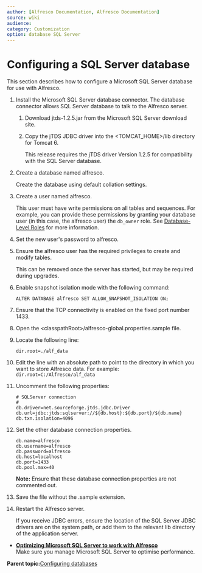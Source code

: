 ```yaml
---
author: [Alfresco Documentation, Alfresco Documentation]
source: wiki
audience: 
category: Customization
option: database SQL Server
---
```


# Configuring a SQL Server database

This section describes how to configure a Microsoft SQL Server database for use with Alfresco.

1.  Install the Microsoft SQL Server database connector. The database connector allows SQL Server database to talk to the Alfresco server.

    1.  Download jtds-1.2.5.jar from the Microsoft SQL Server download site.

    2.  Copy the jTDS JDBC driver into the <TOMCAT\_HOME\>/lib directory for Tomcat 6.

        This release requires the jTDS driver Version 1.2.5 for compatibility with the SQL Server database.

2.  Create a database named alfresco.

    Create the database using default collation settings.

3.  Create a user named alfresco.

    This user must have write permissions on all tables and sequences. For example, you can provide these permissions by granting your database user \(in this case, the alfresco user\) the `db_owner` role. See [Database-Level Roles](http://msdn.microsoft.com/en-us/library/ms189121.aspx) for more information.

4.  Set the new user's password to alfresco.

5.  Ensure the alfresco user has the required privileges to create and modify tables.

    This can be removed once the server has started, but may be required during upgrades.

6.  Enable snapshot isolation mode with the following command:

    `ALTER DATABASE alfresco SET ALLOW_SNAPSHOT_ISOLATION ON;`

7.  Ensure that the TCP connectivity is enabled on the fixed port number 1433.

8.  Open the <classpathRoot\>/alfresco-global.properties.sample file.

9.  Locate the following line:

    `dir.root=./alf_data`

10. Edit the line with an absolute path to point to the directory in which you want to store Alfresco data. For example: `dir.root=C:/Alfresco/alf_data`

11. Uncomment the following properties:

    ```
    # SQLServer connection 
    #
    db.driver=net.sourceforge.jtds.jdbc.Driver
    db.url=jdbc:jtds:sqlserver://${db.host}:${db.port}/${db.name} 
    db.txn.isolation=4096
    ```

12. Set the other database connection properties.

    ```
    db.name=alfresco
    db.username=alfresco
    db.password=alfresco
    db.host=localhost
    db.port=1433
    db.pool.max=40
    ```

    **Note:** Ensure that these database connection properties are not commented out.

13. Save the file without the .sample extension.

14. Restart the Alfresco server.

    If you receive JDBC errors, ensure the location of the SQL Server JDBC drivers are on the system path, or add them to the relevant lib directory of the application server.


-   **[Optimizing Microsoft SQL Server to work with Alfresco](../concepts/mssql-config-settings.md)**  
Make sure you manage Microsoft SQL Server to optimise performance.

**Parent topic:**[Configuring databases](../concepts/intro-db-setup.md)

